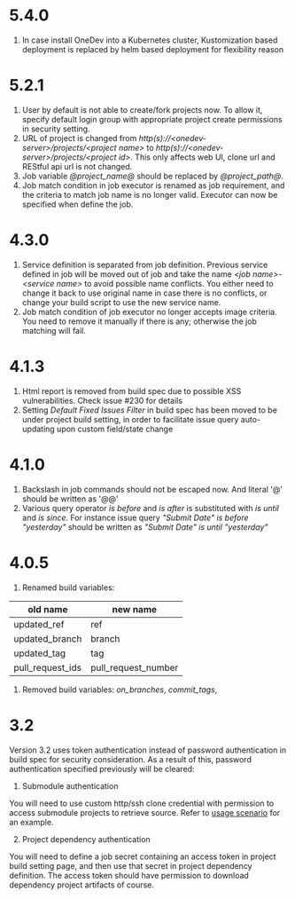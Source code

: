 # 5.4.0 

1. In case install OneDev into a Kubernetes cluster, Kustomization based deployment is replaced by helm based deployment for flexibility reason

# 5.2.1

1. User by default is not able to create/fork projects now. To allow it, specify default login group with appropriate project create permissions in security setting.
2. URL of project is changed from *http(s)://\<onedev-server\>/projects/\<project name\>* to *http(s)://\<onedev-server\>/projects/\<project id\>*. This only affects web UI, clone url and REStful api url is not changed.
3. Job variable *@project_name@* should be replaced by *@project_path@*.
4. Job match condition in job executor is renamed as job requirement, and the criteria to match job name is no longer valid. Executor can now be specified when define the job.

# 4.3.0

1. Service definition is separated from job definition. Previous service defined in job will be moved out of job and take the name _\<job name\>-\<service name\>_ to avoid possible name conflicts. You either need to change it back to use original name in case there is no conflicts, or change your build script to use the new service name. 
2. Job match condition of job executor no longer accepts image criteria. You need to remove it manually if there is any; otherwise the job matching will fail.

# 4.1.3

1. Html report is removed from build spec due to possible XSS vulnerabilities. Check issue #230 for details
2. Setting _Default Fixed Issues Filter_ in build spec has been moved to be under project build setting, in order to facilitate issue query auto-updating upon custom field/state change

# 4.1.0

1. Backslash in job commands should not be escaped now. And literal '@' should be written as '@@'
2. Various query operator _is before_ and _is after_ is substituted with _is until_ and _is since_. For instance issue query _"Submit Date" is before "yesterday"_ should be written as _"Submit Date" is until "yesterday"_

# 4.0.5

1. Renamed build variables:

  |old name|new name|
  |---|---|
  |updated_ref|ref|
  |updated_branch|branch|
  |updated_tag|tag|
  |pull_request_ids|pull_request_number|

1. Removed build variables: _on_branches_, _commit_tags_, 

# 3.2

Version 3.2 uses token authentication instead of password authentication in build spec for security 
consideration. As a result of this, password authentication specified previously will be cleared:

1. Submodule authentication
  
  You will need to use custom http/ssh clone credential with permission to access submodule projects to retrieve source. Refer to [usage scenario](https://code.onedev.io/projects/onedev-manual/blob/master/pages/clone-submodules-via-ssh.md) for an example.
  
2. Project dependency authentication

  You will need to define a job secret containing an access token in project build setting page, and then use that secret in project dependency definition. The access token should have permission to download dependency project artifacts of course.
